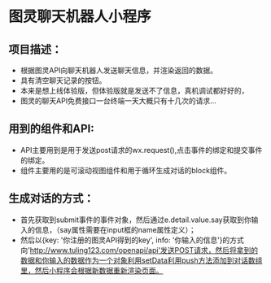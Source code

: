 # 图灵聊天机器人小程序

## 项目描述：
  - 根据图灵API向聊天机器人发送聊天信息，并渲染返回的数据。
  - 具有清空聊天记录的按钮。
  - 本来是想上线体验版，但体验版就是发送不了信息，真机调试都好好的，
  - 图灵的聊天API免费接口一台终端一天大概只有十几次的请求...

## 用到的组件和API:
  - API主要用到是用于发送post请求的wx.request(),点击事件的绑定和提交事件的绑定。
  - 组件主要用的是可滚动视图组件和用于循环生成对话的block组件。

## 生成对话的方式：
   - 首先获取到submit事件的事件对象，然后通过e.detail.value.say获取到你输入的信息，（say属性需要在input框的name属性定义）；
   - 然后以{key: '你注册的图灵API得到的key', info: '你输入的信息'}的方式向'http://www.tuling123.com/openapi/api'发送POST请求，然后将拿到的数据和你输入的数据作为一个对象利用setData利用push方法添加到对话数组里，然后小程序会根据新数据重新渲染页面。
